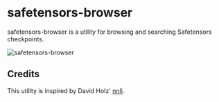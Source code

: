 # safetensors-browser

safetensors-browser is a utility for browsing and searching Safetensors
checkpoints.

![safetensors-browser](https://github.com/user-attachments/assets/04570ceb-55b4-441f-bc3e-8f28eadc2bc8)

## Credits

This utility is inspired by David Holz' [nnli](https://github.com/drbh/nnli).
